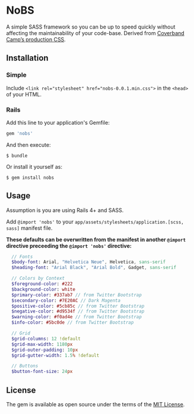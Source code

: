 # NoBS

A simple SASS framework so you can be up to speed quickly without affecting the maintainability of your code-base. Derived from [Coverband Camp’s production CSS](https://www.coverband.camp/).

## Installation

### Simple

Include `<link rel="stylesheet" href="nobs-0.0.1.min.css">` in the `<head>` of your HTML.

### Rails

Add this line to your application's Gemfile:

```ruby
gem 'nobs'
```

And then execute:

    $ bundle

Or install it yourself as:

    $ gem install nobs

## Usage

Assumption is you are using Rails 4+ and SASS.

Add `@import 'nobs'` to your `app/assets/stylesheets/application.[scss, sass]` manifest file.

**These defaults can be overwritten from the manifest in another `@import` directive preceeding the `@import 'nobs'` directive:**

```sass
  // Fonts
  $body-font: Arial, "Helvetica Neue", Helvetica, sans-serif
  $heading-font: "Arial Black", "Arial Bold", Gadget, sans-serif

  // Colors by Context
  $foreground-color: #222
  $background-color: white
  $primary-color: #337ab7 // from Twitter Bootstrap
  $secondary-color: #7E20AC // Dark Magenta
  $positive-color: #5cb85c // from Twitter Bootstrap
  $negative-color: #d9534f // from Twitter Bootstrap
  $warning-color: #f0ad4e // from Twitter Bootstrap
  $info-color: #5bc0de // from Twitter Bootstrap

  // Grid
  $grid-columns: 12 !default
  $grid-max-width: 1180px
  $grid-outer-padding: 10px
  $grid-gutter-width: 1.5% !default

  // Buttons
  $button-font-size: 24px
```

## License

The gem is available as open source under the terms of the [MIT License](http://opensource.org/licenses/MIT).

